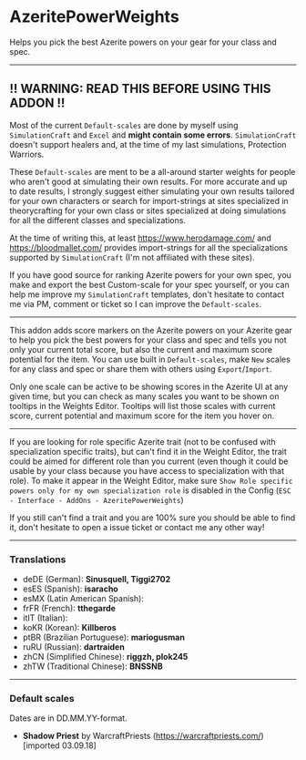 # AzeritePowerWeights

Helps you pick the best Azerite powers on your gear for your class and spec.

---

## !! WARNING: READ THIS BEFORE USING THIS ADDON !!

Most of the current `Default-scales` are done by myself using `SimulationCraft` and `Excel` and **might contain some errors**. `SimulationCraft` doesn't support healers and, at the time of my last simulations, Protection Warriors.

These `Default-scales` are ment to be a all-around starter weights for people who aren't good at simulating their own results. For more accurate and up to date results, I strongly suggest either simulating your own results tailored for your own characters or search for import-strings at sites specialized in theorycrafting for your own class or sites specialized at doing simulations for all the different classes and specializations.

At the time of writing this, at least https://www.herodamage.com/ and https://bloodmallet.com/ provides import-strings for all the specializations supported by `SimulationCraft` (I'm not affiliated with these sites).

If you have good source for ranking Azerite powers for your own spec, you make and export the best Custom-scale for your spec yourself, or you can help me improve my `SimulationCraft` templates, don't hesitate to contact me via PM, comment or ticket so I can improve the `Default-scales`.

---

This addon adds score markers on the Azerite powers on your Azerite gear to help you pick the best powers for your class and spec and tells you not only your current total score, but also the current and maximum score potential for the item. You can use built in `Default-scales`, make `New` scales for any class and spec or share them with others using `Export`/`Import`.

Only one scale can be active to be showing scores in the Azerite UI at any given time, but you can check as many scales you want to be shown on tooltips in the Weights Editor. Tooltips will list those scales with current score, current potential and maximum score for the item you hover on.

---

If you are looking for role specific Azerite trait (not to be confused with specialization specific traits), but can't find it in the Weight Editor, the trait could be aimed for different role than you current (even though it could be usable by your class because you have access to specialization with that role). To make it appear in the Weight Editor, make sure `Show Role specific powers only for my own specialization role` is disabled in the Config (`ESC - Interface - AddOns - AzeritePowerWeights`)

If you still can't find a trait and you are 100% sure you should be able to find it, don't hesitate to open a issue ticket or contact me any other way!

---

### Translations
- deDE (German): **Sinusquell, Tiggi2702**
- esES (Spanish): **isaracho**
- esMX (Latin American Spanish):
- frFR (French): **tthegarde**
- itIT (Italian):
- koKR (Korean): **Killberos**
- ptBR (Brazilian Portuguese): **mariogusman**
- ruRU (Russian): **dartraiden**
- zhCN (Simplified Chinese): **riggzh, plok245**
- zhTW (Traditional Chinese): **BNSSNB**

---

### Default scales

Dates are in DD.MM.YY-format.

- **Shadow Priest** by WarcraftPriests (https://warcraftpriests.com/) [imported 03.09.18]